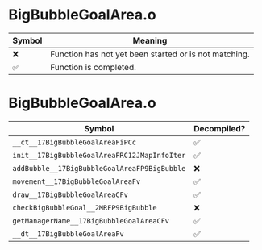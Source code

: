 # BigBubbleGoalArea.o
| Symbol | Meaning 
| ------------- | ------------- 
| :x: | Function has not yet been started or is not matching. 
| :white_check_mark: | Function is completed. 


# BigBubbleGoalArea.o
| Symbol | Decompiled? |
| ------------- | ------------- |
| `__ct__17BigBubbleGoalAreaFiPCc` | :white_check_mark: |
| `init__17BigBubbleGoalAreaFRC12JMapInfoIter` | :white_check_mark: |
| `addBubble__17BigBubbleGoalAreaFP9BigBubble` | :x: |
| `movement__17BigBubbleGoalAreaFv` | :white_check_mark: |
| `draw__17BigBubbleGoalAreaCFv` | :white_check_mark: |
| `checkBigBubbleGoal__2MRFP9BigBubble` | :x: |
| `getManagerName__17BigBubbleGoalAreaCFv` | :white_check_mark: |
| `__dt__17BigBubbleGoalAreaFv` | :white_check_mark: |
